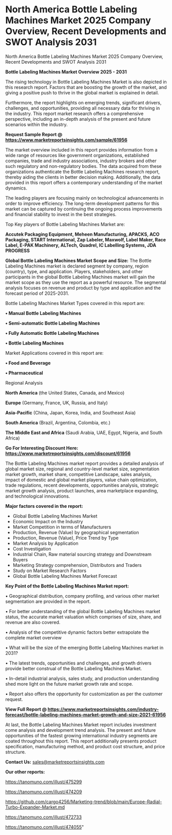 # North America Bottle Labeling Machines Market 2025 Company Overview, Recent Developments and SWOT Analysis 2031
North America Bottle Labeling Machines Market 2025 Company Overview, Recent Developments and SWOT Analysis 2031

<Strong> Bottle Labeling Machines Market Overview 2025 - 2031</strong>

The rising technology in Bottle Labeling Machines Market is also depicted in this research report. Factors that are boosting the growth of the market, and giving a positive push to thrive in the global market is explained in detail.

Furthermore, the report highlights on emerging trends, significant drivers, challenges, and opportunities, providing all necessary data for thriving in the industry. This report market research offers a comprehensive perspective, including an in-depth analysis of the present and future scenarios within the industry.

<strong>Request Sample Report @ <a href=https://www.marketreportsinsights.com/sample/61956>https://www.marketreportsinsights.com/sample/61956</a></strong>

The market overview included in this report provides information from a wide range of resources like government organizations, established companies, trade and industry associations, industry brokers and other such regulatory and non-regulatory bodies. The data acquired from these organizations authenticate the Bottle Labeling Machines research report, thereby aiding the clients in better decision making. Additionally, the data provided in this report offers a contemporary understanding of the market dynamics.

The leading players are focusing mainly on technological advancements in order to improve efficiency. The long-term development patterns for this market can be captured by continuing the ongoing process improvements and financial stability to invest in the best strategies.

Top Key players of Bottle Labeling Machines Market are:

<strong>Accutek Packaging Equipment, Meheen Manufacturing, APACKS, ACO Packaging, START International, Zap Labeler, Maxwolf, Label Maker, Race Label, E-PAK Machinery, ALTech, Quadrel, IC Labelling Systems, JDA PROGRESS</strong>

<strong><b>Global Bottle Labeling Machines Market Scope and Size:</b></strong>
The Bottle Labeling Machines market is declared segment by company, region (country), type, and application. Players, stakeholders, and other participants in the global Bottle Labeling Machines market will gain the market scope as they use the report as a powerful resource. The segmental analysis focuses on revenue and product by type and application and the forecast period of 2025-2031.

Bottle Labeling Machines Market Types covered in this report are:

<strong>• Manual Bottle Labeling Machines

• Semi-automatic Bottle Labeling Machines

• Fully Automatic Bottle Labeling Machines

• Bottle Labeling Machines</strong>

Market Applications covered in this report are:

<strong>• Food and Beverage

• Pharmaceutical</strong> 

Regional Analysis

<strong>North America</strong> (the United States, Canada, and Mexico)

<strong>Europe</strong> (Germany, France, UK, Russia, and Italy)

<strong>Asia-Pacific</strong> (China, Japan, Korea, India, and Southeast Asia)

<strong>South America</strong> (Brazil, Argentina, Colombia, etc.)

<strong>The Middle East and Africa</strong> (Saudi Arabia, UAE, Egypt, Nigeria, and South Africa)

<strong>Go For Interesting Discount Here: <a href=https://www.marketreportsinsights.com/discount/61956>https://www.marketreportsinsights.com/discount/61956</a></strong>

The Bottle Labeling Machines market report provides a detailed analysis of global market size, regional and country-level market size, segmentation market growth, market share, competitive Landscape, sales analysis, impact of domestic and global market players, value chain optimization, trade regulations, recent developments, opportunities analysis, strategic market growth analysis, product launches, area marketplace expanding, and technological innovations.

<strong><b>Major factors covered in the report:</b></strong>
<ul>
  <li>Global Bottle Labeling Machines Market </li>
  <li>Economic Impact on the Industry</li>
  <li>Market Competition in terms of Manufacturers</li>
  <li>Production, Revenue (Value) by geographical segmentation</li>
  <li>Production, Revenue (Value), Price Trend by Type</li>
  <li>Market Analysis by Application</li>
  <li>Cost Investigation</li>
  <li>Industrial Chain, Raw material sourcing strategy and Downstream Buyers</li>
  <li>Marketing Strategy comprehension, Distributors and Traders</li>
  <li>Study on Market Research Factors</li>
  <li>Global Bottle Labeling Machines Market Forecast</li>
</ul>

<strong><b>Key Point of the Bottle Labeling Machines Market report:</b></strong>

• Geographical distribution, company profiling, and various other market segmentation are provided in the report.

• For better understanding of the global Bottle Labeling Machines market status, the accurate market valuation which comprises of size, share, and revenue are also covered.

• Analysis of the competitive dynamic factors better extrapolate the complete market overview

• What will be the size of the emerging Bottle Labeling Machines market in 2031?

• The latest trends, opportunities and challenges, and growth drivers provide better construal of the Bottle Labeling Machines Market.

• In-detail industrial analysis, sales study, and production understanding shed more light on the future market growth rate and scope.

• Report also offers the opportunity for customization as per the customer request.

<strong><b>View Full Report @ <a href=https://www.marketreportsinsights.com/industry-forecast/bottle-labeling-machines-market-growth-and-size-2021-61956>https://www.marketreportsinsights.com/industry-forecast/bottle-labeling-machines-market-growth-and-size-2021-61956</a></b></strong>


At last, the Bottle Labeling Machines Market report includes investment come analysis and development trend analysis. The present and future opportunities of the fastest growing international industry segments are coated throughout this report. This report additionally presents product specification, manufacturing method, and product cost structure, and price structure.

<strong>Contact Us:</strong>
sales@marketreportsinsights.com

<strong>Our other reports:</strong>

<a href=https://tanomuno.com/illust/475299>https://tanomuno.com/illust/475299</a>

<a href=https://tanomuno.com/illust/474209>https://tanomuno.com/illust/474209</a>

<a href=https://github.com/cargo4256/Marketing-trend/blob/main/Europe-Radial-Turbo-Expander-Market.md>https://github.com/cargo4256/Marketing-trend/blob/main/Europe-Radial-Turbo-Expander-Market.md</a>

<a href=https://tanomuno.com/illust/472733>https://tanomuno.com/illust/472733</a>

<a href=https://tanomuno.com/illust/474055>https://tanomuno.com/illust/474055</a>"
